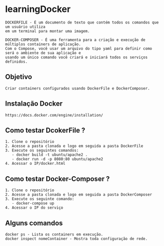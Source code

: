 # learningDocker

    DOCKERFILE - É um documento de texto que contém todos os comandos que um usuário utiliza
    em um terminal para montar uma imagem.

    DOCKER-COMPOSER - É uma ferramenta para a criação e execução de múltiplos containers de aplicação.
    Com o Compose, você usar um arquivo do tipo yaml para definir como será o ambiente de sua aplicação e
    usando um único comando você criará e iniciará todos os serviços definidos.

## Objetivo
    Criar containers configurados usando DockerFile e DockerComposer.

## Instalação Docker    
    https://docs.docker.com/engine/installation/
        
## Como testar DcokerFile ?
    1. Clone o repositório
    2. Acesse a pasta clonada e logo em seguida a pasta DockerFile
    3. Execute os seguintes comandos:	
       - docker build -t ubuntu/apache2 .
       - docker run -d -p 8080:80 ubuntu/apache2
    4. Acessar o IP/docker.html

## Como testar Docker-Composer ?
    1. Clone o repositório
    2. Acesse a pasta clonada e logo em seguida a pasta DockerComposer
    3. Execute os seguinte comando:
       - docker-compose up		
    4. Acessar o IP do serviço
	
## Alguns comandos
    docker ps - Lista os containers em execução.
    docker inspect nomeContainer - Mostra toda configuração de rede.
    
